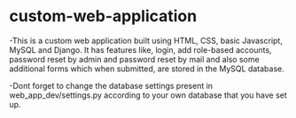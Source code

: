 # custom-web-application
-This is a custom web application built using HTML, CSS, basic Javascript, MySQL and Django. It has features like, login, add role-based accounts, password reset by admin and password reset by mail and also some additional forms which when submitted, are stored in the MySQL database.

-Dont forget to change the database settings present in web_app_dev/settings.py according to your own database that you have set up.
